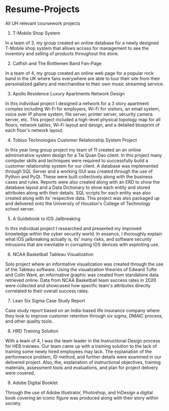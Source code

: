 # Resume-Projects
All UH relevant coursework projects 


1. T-Mobile Shop System

In a team of 3, my group created an online database for a newly designed T-Mobile shop system that allows access for management to see the inventory and selling of products throughout the store.


2. Catfish and The Bottlemen Band Fan-Page

In a team of 4, my group created an online web page for a popular rock band in the UK where fans everywhere are able to tour their site from their personalized gallery and merchandise to their own music streaming service.


3. Apollo Residence Luxury Apartments Network Design

In this individual project I designed a network for a 3 story apartment complex including Wi-Fi for employers, Wi-Fi for visitors, an email system, voice over IP phone system, file server, printer server, security camera server, etc. This project included a high-level physical topology map for all floors, network tables, Wi-Fi layout and design, and a detailed blueprint of each floor's network layout.


4. Tobiuo Technologies Customer Relationship System Project

In this year long group project my team of 11 created an an online administrative system design for a Tai Quan Dao client. In this project many computer skills and techniques were required to successfully build a customer relationship system for our client. A database was implemented through SQL Server and a working GUI was created through the use of Python and PyQt. These were built collectively along with the business cases and rules. Reports were also created along with an ERD to show the database layout and a Data Dictionary to show each entity and stored attributes along with their details. SQL scripts for each entity was also created along with its’ respective data. This project was also packaged up and delivered onto the University of Houston's College of Technology school server.


5. A Guidebook to IOS Jailbreaking

In this individual project I researched and presented my improved knowledge within the cyber security world. In essence, I thoroughly explain what IOS jailbreaking actually is, its' many risks, and software security intrusions that are inevitable in corrupting IOS devices with exploiting use.


6. NCAA Basketball Tableau Visualization

Solo project where an informative visualization was created through the use of the Tableau software. Using the visualization theories of Edward Tufte and Colin Ware, an informative graphic was created from standalone data retrieved online. Data from NCAA Basketball team success rates in 2020 were collected and showcased how specific team's attributes directly correlated to their overall success rates.


7. Lean Six Sigma Case Study Report

Case study report based on an India-based life insurance company where they look to improve customer retention through six sigma, DMAIC process, and other quality tools.


8. HRD Training Solution

With a team of 4, I was the team leader in the Instructional Design process for HEB trainees. Our team came up with a training solution to the lack of training some newly hired employees may lack. The explanation of the performance problem, ID method, and further details were examined in our delivered project. Also, the, explanation of instructional objectives, training materials, assessment tools and evaluations, and plan for project delivery were covered.


9. Adobe Digital Booklet

Through the use of Adobe Illustrator, Photoshop, and InDesign a digital book covering an iconic figure was produced along with their story within society.

